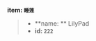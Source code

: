 <!-- BEGIN_AUTOGEN: do NOT edit in this block -->

**item: `睡莲`**

> * **name: ** LilyPad
> * **id: `222`**

<!-- END_AUTOGEN-->
